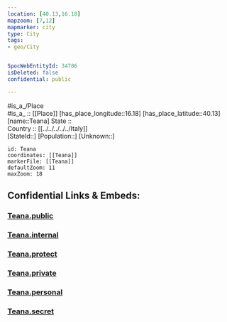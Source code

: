 ```yaml
---
location: [40.13,16.18] 
mapzoom: [7,12] 
mapmarker: city 
type: City
tags:
- geo/City


SpocWebEntityId: 34786
isDeleted: false
confidential: public

---
```

#is_a_/Place  
#is_a_ :: [[Place]] 
[has_place_longitude::16.18] 
[has_place_latitude::40.13] 
[name::Teana] 
State ::  
Country :: [[../../../../../Italy]]  
[StateId::] 
[Population::] 
[Unknown::] 


```leaflet
id: Teana
coordinates: [[Teana]] 
markerFile: [[Teana]] 
defaultZoom: 11 
maxZoom: 18
```


## Confidential Links & Embeds: 

### [Teana.public](/_public/\Earth\Continent\Europe\Europe~South\Italy\regions~Italy\Basilicata\Potenza.Province\CityTeana.public.md) 

### [Teana.internal](/_internal/\Earth\Continent\Europe\Europe~South\Italy\regions~Italy\Basilicata\Potenza.Province\CityTeana.internal.md) 

### [Teana.protect](/_protect/\Earth\Continent\Europe\Europe~South\Italy\regions~Italy\Basilicata\Potenza.Province\CityTeana.protect.md) 

### [Teana.private](/_private/\Earth\Continent\Europe\Europe~South\Italy\regions~Italy\Basilicata\Potenza.Province\CityTeana.private.md) 

### [Teana.personal](/_personal/\Earth\Continent\Europe\Europe~South\Italy\regions~Italy\Basilicata\Potenza.Province\CityTeana.personal.md) 

### [Teana.secret](/_secret/\Earth\Continent\Europe\Europe~South\Italy\regions~Italy\Basilicata\Potenza.Province\CityTeana.secret.md)

